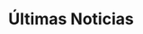 ---
layout: blog_mainpage
name: blog
title: Últimas Noticias
label: Noticias
description: >-
  ¡Entérate de lo más reciente sobre Confuror! Conoce las últimas novedades sobre la convención y su desarrollo.
lang: es
category: cat_about
category_weight: 0
featured: true
# banner_src: /assets/banners/nueva_sede_banner_es.png
# banner_alt: Nueva sede Confuror 2019
permalink: /es/blog/
---
